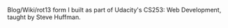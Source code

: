 Blog/Wiki/rot13 form I built as part of Udacity's CS253: Web Development, taught by Steve Huffman. 
